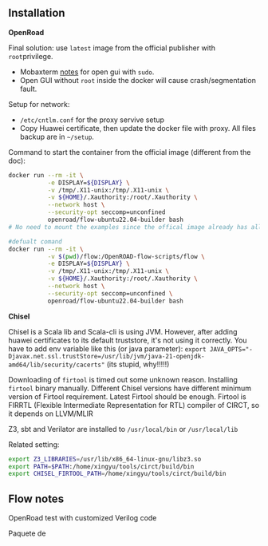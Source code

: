 ## Installation
**OpenRoad**

Final solution: use `latest` image from the official publisher with `root`privilege.

+ Mobaxterm [notes](https://blog.mobatek.net/post/how-to-keep-X11-display-after-su-or-sudo/) for open gui with `sudo`.
+ Open GUI without `root` inside the docker will cause crash/segmentation fault.

Setup for network:
+ `/etc/cntlm.conf` for the proxy servive setup
+ Copy Huawei certificate, then update the docker file with proxy.
All files backup are in `~/setup`.

Command to start the container from the official image (different from the doc):
```bash
docker run --rm -it \
           -e DISPLAY=${DISPLAY} \
           -v /tmp/.X11-unix:/tmp/.X11-unix \
           -v ${HOME}/.Xauthority:/root/.Xauthority \
           --network host \
           --security-opt seccomp=unconfined 
           openroad/flow-ubuntu22.04-builder bash
# No need to mount the examples since the offical image already has all sources

#defualt comand
docker run --rm -it \
           -v $(pwd)/flow:/OpenROAD-flow-scripts/flow \
           -e DISPLAY=${DISPLAY} \
           -v /tmp/.X11-unix:/tmp/.X11-unix \
           -v ${HOME}/.Xauthority:/root/.Xauthority \
           --network host \
           --security-opt seccomp=unconfined \
           openroad/flow-ubuntu22.04-builder bash
```
**Chisel**

Chisel is a Scala lib and Scala-cli is using JVM. 
However, after adding huawei certificates to its default truststore, it's not using it correctly. You have to add env variable like this (or java parameter):
`export JAVA_OPTS="-Djavax.net.ssl.trustStore=/usr/lib/jvm/java-21-openjdk-amd64/lib/security/cacerts"`
(its stupid, why!!!!!)

Downloading of `firtool` is timed out some unknown reason. 
Installing `firtool` binary manually. Different Chisel versions have different minimum version of Firtool requirement. Latest Firtool should be enough. Firtool is FIRRTL (Flexible Intermediate Representation for RTL) compiler of CIRCT,  so it depends on LLVM/MLIR

Z3, sbt and Verilator are installed to `/usr/local/bin` or `/usr/local/lib`

Related setting:

```sh
export Z3_LIBRARIES=/usr/lib/x86_64-linux-gnu/libz3.so
export PATH=$PATH:/home/xingyu/tools/circt/build/bin
export CHISEL_FIRTOOL_PATH=/home/xingyu/tools/circt/build/bin
```

## Flow notes
OpenRoad test with customized Verilog code

Paquete de
<!--stackedit_data:
eyJoaXN0b3J5IjpbMTIwOTM3MDM0OCwxNzUzNzcyMDQ4LDEzMT
c1MTU5NzMsMTA2NjM2OTA1NSwxMjY1OTAzNDYyLDE3MzMzMzMz
NTAsMTI2NTkwMzQ2MiwxNDU3MjI5NjIyLDIxMDUwNjY2ODUsLT
c3Mjg1MzQ0NSw2NjQyNjkxMjgsMjAyODczNzc2OSwtMjAxNTc2
NzM4OCwxNTI4NDQzODQwLDEyMjE5NDE5MjIsMjQ5OTgyODAwLD
M2ODA3NDUwMSw1NjA4NTY4ODIsMTg3NTEzNjYyNCwtMTQzMTI1
MTk1Ml19
-->